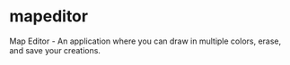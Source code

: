 # mapeditor
Map Editor - An application where you can draw in multiple colors, erase, and save your creations. 
